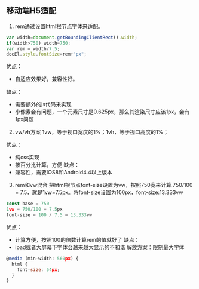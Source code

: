 ## 移动端H5适配 ##

1. rem通过设置html根节点字体来适配。
```javascript
var width=document.getBoundingClientRect().width;
if(width>750) width=750;
var rem = width/7.5;
docEl.style.fontSize=rem+"px";
```

优点：
 * 自适应效果好，兼容性好。
 
 缺点：
 * 需要额外的js代码来实现
 * 小像素会有问题，一个元素尺寸是0.625px，那么其渲染尺寸应该1px，会有1px问题

 2. vw/vh方案
 1vw，等于视口宽度的1%；1vh，等于视口高度的1%；

 优点：
 * 纯css实现
 * 按百分比计算，方便
 缺点：
 * 兼容性，需要IOS8和Android4.4以上版本


 3. rem和vw混合
  把html根节点font-size设置为vw，按照750宽来计算 750/100 = 7.5，就是1vw=7.5px。将font-size设置为100px，font-size:13.333vw
 ```javascript
 const base = 750
 1vw = 750/100 = 7.5px
 font-size = 100 / 7.5 = 13.333vw
 ```
 优点：
 * 计算方便，按照100的倍数计算rem的值就好了
缺点：
* ipad或者大屏幕下字体会越来越大显示的不和谐
解放方案：限制最大字体
```javascript
@media (min-width: 560px) {
  html {
    font-size: 54px;
  }
}
```